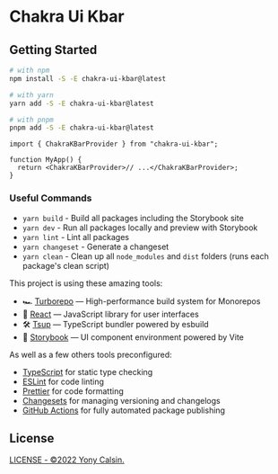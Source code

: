 # Chakra Ui Kbar

## Getting Started

```bash
# with npm
npm install -S -E chakra-ui-kbar@latest

# with yarn
yarn add -S -E chakra-ui-kbar@latest

# with pnpm
pnpm add -S -E chakra-ui-kbar@latest
```

```tsx
import { ChakraKBarProvider } from "chakra-ui-kbar";

function MyApp() {
  return <ChakraKBarProvider>// ...</ChakraKBarProvider>;
}
```

### Useful Commands

- `yarn build` - Build all packages including the Storybook site
- `yarn dev` - Run all packages locally and preview with Storybook
- `yarn lint` - Lint all packages
- `yarn changeset` - Generate a changeset
- `yarn clean` - Clean up all `node_modules` and `dist` folders (runs each package's clean script)

This project is using these amazing tools:

- 🏎 [Turborepo](https://turborepo.org) — High-performance build system for Monorepos
- 🚀 [React](https://reactjs.org/) — JavaScript library for user interfaces
- 🛠 [Tsup](https://github.com/egoist/tsup) — TypeScript bundler powered by esbuild
- 📖 [Storybook](https://storybook.js.org/) — UI component environment powered by Vite

As well as a few others tools preconfigured:

- [TypeScript](https://www.typescriptlang.org/) for static type checking
- [ESLint](https://eslint.org/) for code linting
- [Prettier](https://prettier.io) for code formatting
- [Changesets](https://github.com/changesets/changesets) for managing versioning and changelogs
- [GitHub Actions](https://github.com/changesets/action) for fully automated package publishing

## License

[LICENSE - ©2022 Yony Calsin.](LICENSE)

